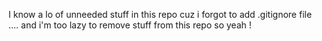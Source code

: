 I know a lo of unneeded stuff in this repo cuz i forgot to add .gitignore file .... and i'm too lazy to remove stuff from this repo so yeah !
